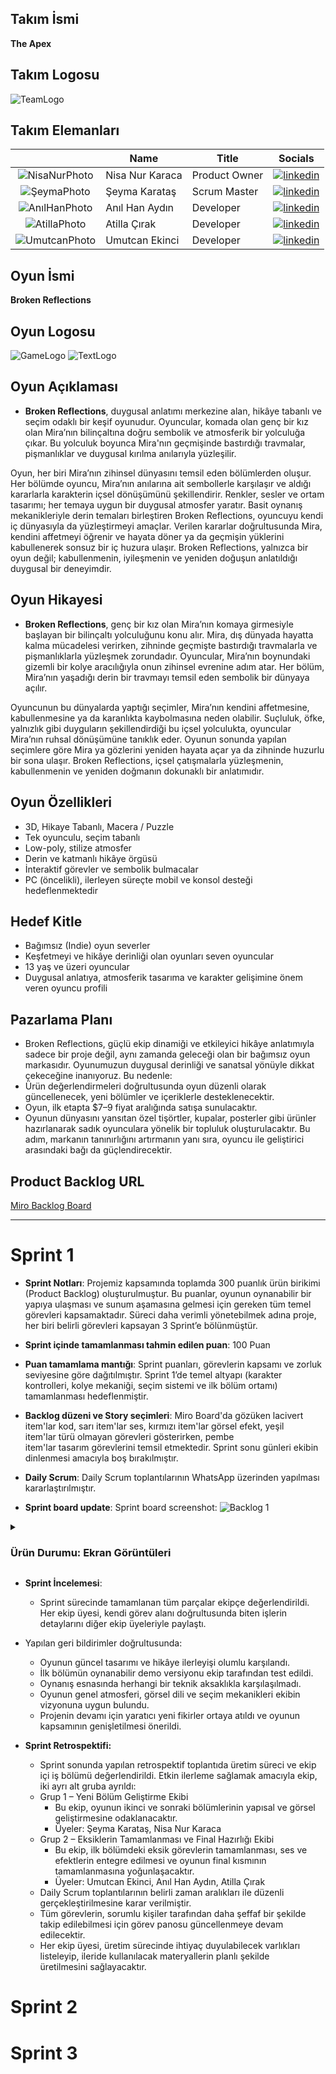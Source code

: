 ## **Takım İsmi**

**The Apex** 

## **Takım Logosu**

![TeamLogo](https://github.com/user-attachments/assets/567f3ebc-8010-4c28-b864-e908e9fc529a)

## Takım Elemanları

|    | <div align="center">Name</div>   | <div align="center">Title</div>  | <div align="center">Socials</div>     |
| :-----------: | :---------- | :---------- | :----------: |
|   ![NisaNurPhoto](https://github.com/user-attachments/assets/7a5032ed-f463-4c71-8620-54efb6c19726)   | Nisa Nur Karaca     | Product Owner     | [![linkedin](https://github.com/user-attachments/assets/3baa645a-33bc-4786-8327-cb0f92356f0a)](https://www.linkedin.com/in/nisa-nur-karaca-8367562a1/)   | 
|   ![ŞeymaPhoto](https://github.com/user-attachments/assets/42581366-eb8c-478e-946b-6a3127baca53)   | Şeyma Karataş     | Scrum Master     |  [![linkedin](https://github.com/user-attachments/assets/3baa645a-33bc-4786-8327-cb0f92356f0a)](https://www.linkedin.com/in/%C5%9Feyma-karata%C5%9F-7a2885296/) |
|   ![AnılHanPhoto](https://github.com/user-attachments/assets/32baec11-3eea-454a-87fc-70fb4add10db)   | Anıl Han Aydın      | Developer      |  [![linkedin](https://github.com/user-attachments/assets/3baa645a-33bc-4786-8327-cb0f92356f0a)](https://www.linkedin.com/in/an%C4%B1l-han-ayd%C4%B1n-641201288/)   |
|   ![AtillaPhoto](https://github.com/user-attachments/assets/be5be7ff-ec8a-471f-b79d-e4b16de740e1)   | Atilla Çırak      | Developer     |    [![linkedin](https://github.com/user-attachments/assets/3baa645a-33bc-4786-8327-cb0f92356f0a)](https://www.linkedin.com/in/atillacirak/)   |
|   ![UmutcanPhoto](https://github.com/user-attachments/assets/8fd6759d-5f1b-4953-8678-2f9f0e928c1e)   | Umutcan Ekinci      | Developer     |    [![linkedin](https://github.com/user-attachments/assets/3baa645a-33bc-4786-8327-cb0f92356f0a)](https://www.linkedin.com/in/umutcanekinci/)    |

## Oyun İsmi

**Broken Reflections**

## Oyun Logosu
![GameLogo](https://github.com/user-attachments/assets/53581477-9d9f-449d-aa69-988cc1124655) ![TextLogo](https://github.com/user-attachments/assets/c56ae8de-e50f-46d0-a3ec-ebb1271e6c74)


## Oyun Açıklaması

- **Broken Reflections**, duygusal anlatımı merkezine alan, hikâye tabanlı ve seçim odaklı bir keşif oyunudur. Oyuncular, komada olan genç bir kız olan Mira’nın bilinçaltına doğru sembolik ve atmosferik bir yolculuğa çıkar. Bu yolculuk boyunca Mira'nın geçmişinde bastırdığı travmalar, pişmanlıklar ve duygusal kırılma anılarıyla yüzleşilir.

Oyun, her biri Mira’nın zihinsel dünyasını temsil eden bölümlerden oluşur. Her bölümde oyuncu, Mira’nın anılarına ait sembollerle karşılaşır ve aldığı kararlarla karakterin içsel dönüşümünü şekillendirir. Renkler, sesler ve ortam tasarımı; her temaya uygun bir duygusal atmosfer yaratır. Basit oynanış mekanikleriyle derin temaları birleştiren Broken Reflections, oyuncuyu kendi iç dünyasıyla da yüzleştirmeyi amaçlar.
Verilen kararlar doğrultusunda Mira, kendini affetmeyi öğrenir ve hayata döner ya da geçmişin yüklerini kabullenerek sonsuz bir iç huzura ulaşır. Broken Reflections, yalnızca bir oyun değil; kabullenmenin, iyileşmenin ve yeniden doğuşun anlatıldığı duygusal bir deneyimdir.

## Oyun Hikayesi

-   **Broken Reflections**, genç bir kız olan Mira’nın komaya girmesiyle başlayan bir bilinçaltı yolculuğunu konu alır. Mira, dış dünyada hayatta kalma mücadelesi verirken, zihninde geçmişte bastırdığı travmalarla ve pişmanlıklarla yüzleşmek zorundadır. Oyuncular, Mira’nın boynundaki gizemli bir kolye aracılığıyla onun zihinsel evrenine adım atar. Her bölüm, Mira’nın yaşadığı derin bir travmayı temsil eden sembolik bir dünyaya açılır.

Oyuncunun bu dünyalarda yaptığı seçimler, Mira’nın kendini affetmesine, kabullenmesine ya da karanlıkta kaybolmasına neden olabilir. Suçluluk, öfke, yalnızlık gibi duyguların şekillendirdiği bu içsel yolculukta, oyuncular Mira’nın ruhsal dönüşümüne tanıklık eder. Oyunun sonunda yapılan seçimlere göre Mira ya gözlerini yeniden hayata açar ya da zihninde huzurlu bir sona ulaşır. Broken Reflections, içsel çatışmalarla yüzleşmenin, kabullenmenin ve yeniden doğmanın dokunaklı bir anlatımıdır.

## Oyun Özellikleri

- 3D, Hikaye Tabanlı, Macera / Puzzle
- Tek oyunculu, seçim tabanlı
- Low-poly, stilize atmosfer
- Derin ve katmanlı hikâye örgüsü
- İnteraktif görevler ve sembolik bulmacalar
- PC (öncelikli), ilerleyen süreçte mobil ve konsol desteği hedeflenmektedir

## Hedef Kitle

- Bağımsız (Indie) oyun severler
- Keşfetmeyi ve hikâye derinliği olan oyunları seven oyuncular
- 13 yaş ve üzeri oyuncular
- Duygusal anlatıya, atmosferik tasarıma ve karakter gelişimine önem veren oyuncu profili

## Pazarlama Planı

- Broken Reflections, güçlü ekip dinamiği ve etkileyici hikâye anlatımıyla sadece bir proje değil, aynı zamanda geleceği olan bir bağımsız oyun markasıdır. Oyunumuzun duygusal derinliği ve sanatsal yönüyle dikkat çekeceğine inanıyoruz. Bu nedenle:
- Ürün değerlendirmeleri doğrultusunda oyun düzenli olarak güncellenecek, yeni bölümler ve içeriklerle desteklenecektir.
- Oyun, ilk etapta $7–9 fiyat aralığında satışa sunulacaktır.
- Oyunun dünyasını yansıtan özel tişörtler, kupalar, posterler gibi ürünler hazırlanarak sadık oyunculara yönelik bir topluluk oluşturulacaktır. Bu adım, markanın tanınırlığını artırmanın yanı sıra, oyuncu ile geliştirici arasındaki bağı da güçlendirecektir.
  
## Product Backlog URL

[Miro Backlog Board](https://miro.com/app/board/uXjVIgjyMHM=/)

---

# Sprint 1
- **Sprint Notları**: Projemiz kapsamında toplamda 300 puanlık ürün birikimi (Product Backlog) oluşturulmuştur. Bu puanlar, oyunun oynanabilir bir yapıya ulaşması ve sunum aşamasına gelmesi için gereken tüm temel görevleri kapsamaktadır. Süreci daha verimli yönetebilmek adına proje, her biri belirli görevleri kapsayan 3 Sprint’e bölünmüştür.

- **Sprint içinde tamamlanması tahmin edilen puan**: 100 Puan

- **Puan tamamlama mantığı**: Sprint puanları, görevlerin kapsamı ve zorluk seviyesine göre dağıtılmıştır. Sprint 1’de temel altyapı (karakter kontrolleri, kolye mekaniği, seçim sistemi ve ilk bölüm ortamı) tamamlanması hedeflenmiştir.

- **Backlog düzeni ve Story seçimleri**: Miro Board'da gözüken lacivert item'lar kod, sarı item'lar ses, kırmızı item'lar görsel efekt, yeşil item'lar türü olmayan görevleri gösterirken, pembe item'lar tasarım görevlerini temsil etmektedir. Sprint sonu günleri ekibin dinlenmesi amacıyla boş bırakılmıştır.

- **Daily Scrum**: Daily Scrum toplantılarının WhatsApp üzerinden yapılması kararlaştırılmıştır.

- **Sprint board update**: Sprint board screenshot:
![Backlog 1](https://github.com/user-attachments/assets/0a904258-5e54-4576-b465-d12455a4e6b7)

<details> <summary><h3>Ürün Durumu: Ekran Görüntüleri</h3></summary>
  
  ![Screenshot 1](https://github.com/user-attachments/assets/da1981ad-b5fa-4731-b737-b2d35f10bea9)
  ![Screenshot 2](https://github.com/isoszsh/project-anna/assets/154831174/1fbff295-eac4-41cb-bbec-3c77c458b289) 
  ![Screenshot 3](https://github.com/isoszsh/project-anna/assets/154831174/31ff440e-af36-4b93-bc22-f98fe08c5659)
  ![Screenshot 4](https://github.com/isoszsh/project-anna/assets/154831174/2db880d4-0aa8-4753-a9fc-51b31217a2a9)
  ![Screenshot 5](https://github.com/isoszsh/project-anna/assets/154831174/f8552310-d0b8-45ea-b776-9f4786dca256)

  </details>

- **Sprint İncelemesi**: 
  - Sprint sürecinde tamamlanan tüm parçalar ekipçe değerlendirildi. Her ekip üyesi, kendi görev alanı doğrultusunda biten işlerin detaylarını diğer ekip üyeleriyle paylaştı.

- Yapılan geri bildirimler doğrultusunda:
  - Oyunun güncel tasarımı ve hikâye ilerleyişi olumlu karşılandı.
  - İlk bölümün oynanabilir demo versiyonu ekip tarafından test edildi.
  - Oynanış esnasında herhangi bir teknik aksaklıkla karşılaşılmadı.
  - Oyunun genel atmosferi, görsel dili ve seçim mekanikleri ekibin vizyonuna uygun bulundu.
  - Projenin devamı için yaratıcı yeni fikirler ortaya atıldı ve oyunun kapsamının genişletilmesi önerildi.

- **Sprint Retrospektifi:** 
  - Sprint sonunda yapılan retrospektif toplantıda üretim süreci ve ekip içi iş bölümü değerlendirildi. Etkin ilerleme sağlamak amacıyla ekip, iki ayrı alt gruba ayrıldı:
  - Grup 1 – Yeni Bölüm Geliştirme Ekibi
    - Bu ekip, oyunun ikinci ve sonraki bölümlerinin yapısal ve görsel geliştirmesine odaklanacaktır.
    - Üyeler: Şeyma Karataş, Nisa Nur Karaca
  - Grup 2 – Eksiklerin Tamamlanması ve Final Hazırlığı Ekibi
    - Bu ekip, ilk bölümdeki eksik görevlerin tamamlanması, ses ve efektlerin entegre edilmesi ve oyunun final kısmının tamamlanmasına yoğunlaşacaktır.
    - Üyeler: Umutcan Ekinci, Anıl Han Aydın, Atilla Çırak
  - Daily Scrum toplantılarının belirli zaman aralıkları ile düzenli gerçekleştirilmesine karar verilmiştir.
  -  Tüm görevlerin, sorumlu kişiler tarafından daha şeffaf bir şekilde takip edilebilmesi için görev panosu güncellenmeye devam edilecektir.
  -  Her ekip üyesi, üretim sürecinde ihtiyaç duyulabilecek varlıkları listeleyip, ileride kullanılacak materyallerin planlı şekilde üretilmesini sağlayacaktır.

# Sprint 2

# Sprint 3
